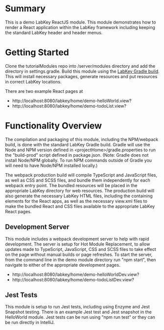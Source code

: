 # Summary
This is a demo LabKey ReactJS module. This module demonstrates how to render a React application within the LabKey framework 
including keeping the standard LabKey header and header menus.

<a name="gettingStarted"></a>
# Getting Started
Clone the tutorialModules repo into /server/modules directory and add the directory in settings.gradle.  Build this module 
using the [LabKey Gradle build]. This will install necessary packages, generate resources and put resources in correct LabKey locations.

There are two example React pages at
- http://localhost:8080/labkey/home/demo-helloWorld.view?
- http://localhost:8080/labkey/home/demo-todoList.view?

<a name="functionality"></a>
# Functionality Overview
The compilation and packaging of this module, including the NPM/webpack build, is done with the standard LabKey Gradle build. 
Gradle will use the Node and NPM version defined in \<projectHome\>/gradle.properties to run the "build-prod" script defined in package.json.
(Note: Gradle does not install Node/NPM globally. To run NPM commands outside of Gradle you will need to have Node/NPM installed 
locally.)

The webpack production build will compile TypeScript and JavaScript files, as well as CSS and SCSS files, and bundle them independently 
for each webpack entry point.  The bundled resources will be placed in the appropriate LabKey directory for web resources.  The production build will also 
generate the necessary LabKey HTML files, including the containing elements for the React apps, as well as the necessary view.xml files 
to make the bundled React and CSS files available to the appropriate LabKey React pages.

<a name="devServer"></a>
## Development Server
This module includes a webpack development server to help with rapid development.  The server is setup for Hot Module Replacement, 
to allow updates made to TypeScript, JavaScript, CSS and SCSS files to take effect on the page without manual builds or page refreshes. To 
start the server, from the command line in the demo module directory run "npm start", then navigate to either of the appropriate development pages.
- http://localhost:8080/labkey/home/demo-helloWorldDev.view?
- http://localhost:8080/labkey/home/demo-todoListDev.view?

<a name="jest"></a>
## Jest Tests
This module is setup to run Jest tests, including using Enzyme and Jest Snapshot testing. There is an example Jest test and 
Jest snapshot in the HelloWorld module.  Jest tests can be run using "npm run test" or they can be run directly in IntelliJ.

    
[LabKey Gradle build]: https://www.labkey.org/Documentation/wiki-page.view?name=gradleBuild    